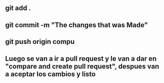 ## git add .
## git commit -m "The changes that was Made"
## git push origin compu

## Luego se van a ir a pull request y le van a dar en "compare and create pull request", despues van a aceptar los cambios y listo
